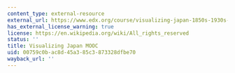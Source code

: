 ```yaml
---
content_type: external-resource
external_url: https://www.edx.org/course/visualizing-japan-1850s-1930s-harvardx-mitx-vjx-2
has_external_license_warning: true
license: https://en.wikipedia.org/wiki/All_rights_reserved
status: ''
title: Visualizing Japan MOOC
uid: 00759c0b-ac8d-45a3-85c3-873328dfbe70
wayback_url: ''
---
```

